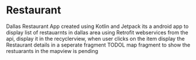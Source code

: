 # Restaurant
Dallas Restaurant App created using Kotlin and Jetpack 
its a android app to display list of restauarnts in dallas area using Retrofit webservices
from the api, display it in the recyclerview, 
when user clicks on the item display the Restaurant details in a seperate fragment
TODOL map fragment to show the restuarants in the mapview is pending
